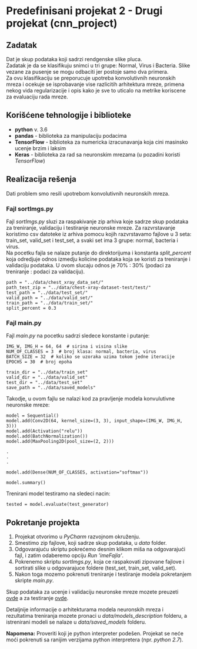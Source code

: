 # Predefinisani projekat 2 - Drugi projekat (cnn_project)

## Zadatak 
Dat je skup podataka koji sadrzi rendgenske slike pluca.  
Zadatak je da se klasifikuju snimci u tri grupe: Normal, Virus i Bacteria. Slike vezane za pusenje se mogu odbaciti jer postoje samo dva primera.   
Za ovu klasifikaciju se preporucuje upotreba konvolutivnih neuronskih mreza i ocekuje se isprobavanje vise razlicitih arhitektura mreze,
primena nekog vida regularizacije i opis kako je sve to uticalo na metrike koriscene za evaluaciju rada mreze.

## Korišćene tehnologije i biblioteke
* **python** v. 3.6
* **pandas** - biblioteka za manipulaciju podacima
* **TensorFlow** - biblioteka za numericka izracunavanja koja cini masinsko ucenje brzim i laksim
* **Keras** - biblioteka za rad sa neuronskim mrezama (u pozadini koristi *TensorFlow*) 

## Realizacija rešenja 

Dati problem smo resili upotrebom konvolutivnih neuronskih mreza.

### Fajl sortImgs.py

Fajl *sortImgs.py* sluzi za raspakivanje zip arhiva koje sadrze skup podataka za treniranje, validaciju i testiranje neuronske mreze.
Za razvrstavanje koristimo csv datoteke iz arhiva pomocu kojih razvrstavamo fajlove u 3 seta: train_set, valid_set i test_set, a svaki set ima 
3 grupe: normal, bacteria i virus.  
Na pocetku fajla se nalaze putanje do direktorijuma i konstanta *split_percent* koja odredjuje odnos izmedju kolicine podataka koja se koristi za treniranje i 
validaciju podataka. U ovom slucaju odnos je 70% : 30% (podaci za treniranje : podaci za validaciju).

```
path = "../data/chest_xray_data_set/"
path_test_zip = "../data/chest-xray-dataset-test/test/"
test_path = "../data/test_set/"
valid_path = "../data/valid_set/"
train_path = "../data/train_set/"
split_percent = 0.3
```

### Fajl main.py

Fajl *main.py* na pocetku sadrzi sledece konstante i putanje:

```
IMG_W, IMG_H = 64, 64  # sirina i visina slike
NUM_OF_CLASSES = 3  # broj klasa: normal, bacteria, virus
BATCH_SIZE = 32  # koliko se uzoraka uzima tokom jedne iteracije
EPOCHS = 30  # broj epoha

train_dir = "../data/train_set"
valid_dir = "../data/valid_set"
test_dir = "../data/test_set"
save_path = "../data/saved_models"
```

Takodje, u ovom fajlu se nalazi kod za pravljenje modela konvulutivne neuronske mreze:
```
model = Sequential()
model.add(Conv2D(64, kernel_size=(3, 3), input_shape=(IMG_W, IMG_H, 3)))
model.add(Activation("relu"))
model.add(BatchNormalization())
model.add(MaxPooling2D(pool_size=(2, 2)))

.
.
.

model.add(Dense(NUM_OF_CLASSES, activation="softmax"))

model.summary()
```

Trenirani model testiramo na sledeci nacin:
```
tested = model.evaluate(test_generator)
```

## Pokretanje projekta
1. Projekat otvorimo u *PyCharm* razvojnom okruženju.
1. Smestimo zip fajlove, koji sadrze skup podataka, u *data* folder.
1. Odgovarajuću skriptu pokrećemo desnim klikom miša na odgovarajući fajl, i zatim odaberemo opciju *Run 'imeFajla'*.  
1. Pokrenemo skriptu *sortImgs.py*, koja ce raspakovati zipovane fajlove i sortirati slike u odgovarajuce foldere (test_set, train_set, valid_set).
1. Nakon toga mozemo pokrenuti treniranje i testiranje modela pokretanjem skripte *main.py*.

Skup podataka za ucenje i validaciju neuronske mreze mozete preuzeti [ovde](https://drive.google.com/file/d/1EoKNe24GDssnVjbps6wLWqMP2eODMqSg/view "chest_xray_data_set.zip")
a za testiranje [ovde](https://drive.google.com/file/d/1amr0Bn3ESNUeIcLkjLOV4KcgfBNRts3Q/view "chest-xray-dataset-test.zip").  

Detaljnije informacije o arhitekturama modela neuronskih mreza i rezultatima treniranja mozete pronaci u *data/models_description* folderu, 
a istrenirani modeli se nalaze u *data/saved_models* folderu.  

**Napomena:** Proveriti koji je python interpreter podešen. Projekat se neće moći pokrenuti sa ranijim verzijama python interpretera (npr. *python 2.7*).

